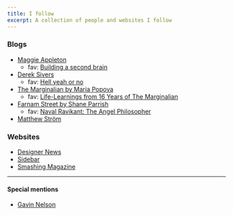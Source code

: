 ```yaml
---
title: I follow
excerpt: A collection of people and websites I follow
---
```


### Blogs
- [Maggie Appleton](https://maggieappleton.com/)
	- fav: [Building a second brain](https://maggieappleton.com/basb)
- [Derek Sivers](https://sivers.org/)
	- fav: [Hell yeah or no](https://sive.rs/hyn)
- [The Marginalian by Maria Popova](https://www.themarginalian.org/)
	- fav: [Life-Learnings from 16 Years of The Marginalian](https://www.themarginalian.org/2022/10/23/16-learnings/)
- [Farnam Street by Shane Parrish](https://fs.blog/)
	- fav: [Naval Ravikant: The Angel Philosopher](https://fs.blog/knowledge-project/naval-ravikant/)
- [Matthew Ström](https://matthewstrom.com/)

### Websites
- [Designer News](https://www.designernews.co/)
- [Sidebar](https://sidebar.io/)
- [Smashing Magazine](https://www.smashingmagazine.com/)

---
#### Special mentions
- [Gavin Nelson](https://nelson.co/highlights)